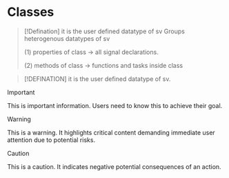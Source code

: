 # Classes

> [!Defination]
> it is the user defined datatype of sv
> Groups heterogenous datatypes of sv
> 
> (1) properties of class -> all signal declarations.
> 
> (2) methods of class -> functions and tasks inside class

> [!DEFINATION]
> it is the user defined datatype of sv.

> [!IMPORTANT]
> This is important information. Users need to know this to achieve their goal.

> [!WARNING]
> This is a warning. It highlights critical content demanding immediate user attention due to potential risks.

> [!CAUTION]
> This is a caution. It indicates negative potential consequences of an action.
